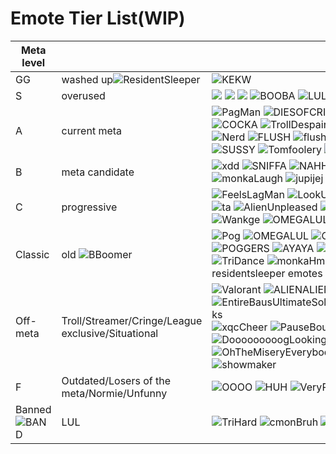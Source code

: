 
# Emote Tier List(WIP)

|Meta level||Emotes|
|--|--|-|
|GG|washed up![ResidentSleeper](https://static-cdn.jtvnw.net/emoticons/v2/245/static/light/1.0)|![KEKW](https://cdn.7tv.app/emote/60a487509485e7cf2f5a6fa7/1x.webp)| 
|S|overused|![](https://cdn.7tv.app/emote/60ae958e229664e8667aea38/1x.webp) ![](https://cdn.7tv.app/emote/6145e8b10969108b671957ec/1x.webp) ![](https://cdn.7tv.app/emote/60b14a737a157a7f3360fb32/1x.webp) ![BOOBA](https://cdn.7tv.app/emote/60aea4074b1ea4526d3c97a9/1x.webp) ![LULE](https://cdn.7tv.app/emote/605305868c870a000de38b6f/1x.webp)|
|A|current meta|![PagMan](https://cdn.7tv.app/emote/60ae9a57ac03cad60771b2d8/1x.webp) ![DIESOFCRINGE](https://cdn.7tv.app/emote/611523959bf574f1fded6d72/1x.webp) ![NOOO](https://cdn.7tv.app/emote/60ae65b29627f9aff4fd8bef/1x.webp) ![leTroll](https://cdn.7tv.app/emote/60bc1d259491776d83a7b255/1x.webp)![modCheck](https://cdn.7tv.app/emote/60abf171870d317bef23d399/1x.webp) ![PauseChamp](https://cdn.7tv.app/emote/60aea1dbf39a7552b6ccb61d/1x.webp)  ![WAYTOODANK](https://cdn.betterttv.net/emote/5ad22a7096065b6c6bddf7f3/1x.webp) ![monkaOMEGA](https://cdn.7tv.app/emote/6042091777137b000de9e66b/1x.webp)![COCKA](https://cdn.7tv.app/emote/60aeaf8b98f4291470c8e64b/1x.webp)  ![TrollDespair](https://cdn.7tv.app/emote/603caea243b9e100141caf4f/1x.webp) ![SCHIZO](https://cdn.7tv.app/emote/61b670a76906591ea6f2005b/1x.webp)![wideVIBE](https://cdn.7tv.app/emote/6266ded14f54759b7184de2d/1x.webp) ![HUH](https://cdn.7tv.app/emote/618302fe8d50b5f26ee7b9bc/1x.webp)   ![forsenCD](https://cdn.7tv.app/emote/603ccedf2c7b4500143b46d7/1x.webp) ![DOCING](https://cdn.7tv.app/emote/603cd0152c7b4500143b46db/1x.webp) ![hackerCD](https://cdn.7tv.app/emote/603cc3c62c7b4500143b46c5/1x.webp)  ![ICANT](https://cdn.7tv.app/emote/60e5bbe5a69fc8d27f4d3fe5/1x.webp) ![Nerdge](https://cdn.7tv.app/emote/60e0ec549db74f240c4c0c5b/1x.webp) ![Nerd](https://cdn.7tv.app/emote/6134bc74f67d73ea27e44b0f/1x.webp) ![FLUSH](https://cdn.7tv.app/emote/617604f7b6d21adaffbf37d4/1x.webp) ![flushE](https://cdn.7tv.app/emote/603cbda573d7a5001441f9d5/1x.webp)   ![NOIDONTTHINKSO](https://cdn.7tv.app/emote/60ad8c93c7188f3be2332566/1x.webp) ![ZULUL](https://cdn.frankerfacez.com/emoticon/130077/1) ![batJAM](https://cdn.betterttv.net/emote/6157398cb63cc97ee6d446b8/1x.webp) ![LETHIMCOOK](https://cdn.7tv.app/emote/63a8d3d9c05f5803112d8218/1x.webp) ![veryCat](https://cdn.7tv.app/emote/639ae69c6364fad576b0ea0d/1x.webp) ![classic](https://cdn.7tv.app/emote/630db7e07b84e74996da9552/1x.webp) ![SUSSY](https://cdn.7tv.app/emote/60ccf4479f5edeff9938fa77/1x.webp) ![Tomfoolery](https://cdn.7tv.app/emote/60b509577cdc2fd655f3e19b/1x.webp) ![WHAT](https://cdn.7tv.app/emote/629fa7bb2b24f7ba48b6e6c4/1x.webp)![forsenCoomer](https://cdn.7tv.app/emote/605328d99d9e96000d244ef4/1x.webp) ![xqcL](https://cdn.frankerfacez.com/emoticon/556074/1) ![Tssk](https://cdn.7tv.app/emote/60ae387cb2ecb0150505e235/1x.webp)|
|B|meta candidate|![xdd](https://cdn.7tv.app/emote/613937fcf7977b64f644c0d2/1x.webp) ![SNIFFA](https://cdn.7tv.app/emote/60e787dd375879d78fc6b25e/1x.webp) ![NAHH](https://cdn.7tv.app/emote/6348b67f93942c1f17385562/1x.webp) ![AINTNOWAY](https://cdn.7tv.app/emote/6329da94345c8855a28db877/1x.webp) ![docnotL](https://cdn.betterttv.net/emote/60450ad3306b602acc598938/1x.webp) ![Stare](https://cdn.betterttv.net/emote/61eb0f3606fd6a9f5be19987/1x.webp) ![RlyTho](https://static-cdn.jtvnw.net/emoticons/v2/134256/static/light/1.0) ![AYOOO](https://cdn.betterttv.net/emote/61b199c1002cdeedc21ecbd9/1x.webp) ![happE](https://cdn.7tv.app/emote/6246b8f2ddc0265ec6bc760f/1x.webp) ![vibE](https://cdn.7tv.app/emote/6251011b8e5421d8765540f3/1x.webp) ![plink](https://cdn.7tv.app/emote/636ff14356c8c85a263c0037/1x.webp) ![SEXO](https://cdn.7tv.app/emote/61e3cb8077175547b425700d/1x.webp)  ![monkaLaugh](https://cdn.7tv.app/emote/60ae3804259ac5a73e2bff3d/1x.webp) ![jupijej](https://cdn.7tv.app/emote/62d042ce3f941958df42f304/1x.webp) ![PagBounce](https://cdn.7tv.app/emote/62893283ed0a40a5ec5f00d9/1x.webp) ![peepoTalk](https://cdn.7tv.app/emote/62f9c8cf00630d5b2acd66d1/1x.webp) ![ReallyMad](https://cdn.7tv.app/emote/619e250deecae7a725bcb696/1x.webp)|
|C|progressive|![FeelsLagMan](https://cdn.7tv.app/emote/60ae9173f39a7552b68f9730/1x.webp) ![LookUp](https://cdn.7tv.app/emote/6143ebfb962a60904864c7cb/1x.webp) ![ICAN](https://cdn.7tv.app/emote/613b7da5d39af29b8b6e97a5/1x.webp) ![sillE](https://cdn.7tv.app/emote/626cb339c90cd66bc6be3ffe/1x.webp) ![BAND](https://cdn.7tv.app/emote/62f91facc9f98235d55b349f/1x.webp) ![PagU](https://cdn.7tv.app/emote/61a766cdffa9aba101bc12bc/1x.webp) ![PepeNPC](https://cdn.7tv.app/emote/61dc370d57c70f633ebd82c1/1x.webp)![doctorWTF](https://cdn.7tv.app/emote/60af12e17e8706b572e5c326/1x.webp) ![PokiShare](https://cdn.7tv.app/emote/632091efa9730c560a5c4bb5/1x.webp) ![Skateparkge](https://cdn.7tv.app/emote/639f97e788641834ae131c0a/1x.webp) ![ta](https://cdn.7tv.app/emote/6200fd589454ca602315a4a3/1x.webp) ![AlienUnpleased](https://cdn.7tv.app/emote/619fb59915b3ff4a5bb7a90a/1x.webp) ![peepoFine](https://cdn.7tv.app/emote/60aea2d9ac03cad607f5207f/1x.webp) ![WeirdDude](https://cdn.7tv.app/emote/60ae83a8229664e866a1c168/1x.webp) ![LULA](https://cdn.7tv.app/emote/620e976c238beda80c09b672/1x.webp) ![PogOff](https://cdn.7tv.app/emote/60c643f36d02b2dce70692b9/1x.webp) ![Adge](https://cdn.7tv.app/emote/61335162a1968527a66917c7/1x.webp)![angrE](https://cdn.7tv.app/emote/62e25bfcd0dac916414d25cb/1x.webp) ![Concerned](https://cdn.7tv.app/emote/62a27a7fb12d7075e259f113/1x.webp) ![Looking](https://cdn.7tv.app/emote/619fffbbffa9aba101bb1bfc/1x.webp)  ![Wankge](https://cdn.7tv.app/emote/618c570bb1eb03daac7d332f/1x.webp)  ![OMEGALULiguess](https://cdn.7tv.app/emote/609ef664326f0aaa85a2a0ce/1x.webp)|
|Classic|old ![BBoomer](https://cdn.7tv.app/emote/60ba5e80671673093a6274e1/1x.webp)|![Pog](https://cdn.7tv.app/emote/603eaaa9115b55000d7282d8/1x.webp) ![OMEGALUL](https://cdn.7tv.app/emote/6042089e77137b000de9e669/1x.webp) ![Clap](https://cdn.7tv.app/emote/60aed217c9cf495e5be86812/1x.webp) ![monkaS](https://cdn.7tv.app/emote/60b885525d373afbd6d85264/1x.webp) ![monkaW](https://cdn.7tv.app/emote/60aef3e4b74ea8ff797ae5ac/1x.webp) ![Pepega](https://cdn.7tv.app/emote/603eace1115b55000d7282db/1x.webp) ![PogU](https://cdn.7tv.app/emote/60ae2376b2ecb015058f4aa7/1x.webp) ![5Head](https://cdn.7tv.app/emote/60aef3aea564afa26e686d8c/1x.webp) ![gachiHYPER](https://cdn.7tv.app/emote/60420a8b77137b000de9e66e/1x.webp) ![pepeD](https://cdn.7tv.app/emote/6072a16fdcae02001b44e614/1x.webp) ![POGGERS](https://cdn.7tv.app/emote/60af1ba684a2b8e655387bba/1x.webp) ![AYAYA](https://cdn.betterttv.net/emote/58493695987aab42df852e0f/1x.webp) ![WeirdChamp](https://cdn.betterttv.net/emote/5d20a55de1cfde376e532972/1x.webp) ![AlienPls](https://cdn.betterttv.net/emote/5805580c3d506fea7ee357d6/1x.webp) ![AlienPls](https://cdn.betterttv.net/emote/603409747c74605395f32662/1x.webp) ![peepoClap](https://cdn.7tv.app/emote/617ecb35c632476d20d08f9c/1x.webp) ![Okayge](https://cdn.7tv.app/emote/605391a99d9e96000d244fd0/1x.webp) ![peepoSad](https://cdn.7tv.app/emote/60ef09ae91fa1c80cbb55abf/1x.webp) ![HandsUp](https://cdn.7tv.app/emote/603ea1c1284626000d068884/1x.webp) ![TriDance](https://cdn.7tv.app/emote/60a53760a71d9fd110427e9b/1x.webp) ![monkaHmm](https://cdn.7tv.app/emote/60afb45412f90fadd65fb1a8/1x.webp) ![pepeJAM](https://cdn.7tv.app/emote/6040a8bccf6746000db10348/1x.webp) ![ABDULpls](https://cdn.7tv.app/emote/60ae89c64b1ea4526d9244b5/1x.webp) ![peepoLeave](https://cdn.7tv.app/emote/629f7ed33cfb54ec859bb216/1x.webp) ![WideStarege](https://cdn.7tv.app/emote/6110556b33fa0e9c6baaeb8e/1x.webp) ![BBoomer](https://cdn.7tv.app/emote/60ba5e80671673093a6274e1/1x.webp) ![YEP](https://cdn.7tv.app/emote/60af769d2c36aae19e32ec9d/1x.webp)+ other residentsleeper emotes|
|Off-meta|Troll/Streamer/Cringe/League exclusive/Situational|![Valorant](https://cdn.7tv.app/emote/614a597e0f25350dc5d792f8/1x.webp) ![ALIENALIENALIENALIENALIEN](https://cdn.betterttv.net/emote/5fcfb67a8c4e2c46195d583c/1x.webp) ![EntireBausUltimateSoloQGuideOnHowToWinWithSionGragasQuinnAndRammusButAlsoSomeUsefullTipsAndTricks](https://cdn.7tv.app/emote/645918db1b017e4d35f1fa8e/1x.webp) ![xqcCheer](https://cdn.7tv.app/emote/617b905ab0bfad942896b879/1x.webp) ![PauseBounce](https://cdn.7tv.app/emote/63f161e4bb16b52ef4a0bc53/1x.webp) ![PoroDisco](https://cdn.7tv.app/emote/622f189214f489808df699e6/1x.webp) ![Shirley](https://cdn.7tv.app/emote/61f80723356ca6808373ab11/1x.webp) ![3Heading](https://cdn.7tv.app/emote/60aec23d5174a619db1851ef/1x.webp) ![illaoE](https://cdn.7tv.app/emote/63d56747f27d3ee28bf32fcc/1x.webp) ![forsenGa](https://cdn.7tv.app/emote/603eb064115b55000d7282e3/1x.webp) ![forsenLevel](https://cdn.7tv.app/emote/6108e194569a3002abab0223/1x.webp) ![FLASHBANG](https://cdn.7tv.app/emote/60baca0a3285d8b0b8a051c9/1x.webp) ![DooooooooogLookingSussyAndCute](https://cdn.7tv.app/emote/60ed5e86741d620b760ebb65/1x.webp) ![OhTheMiseryEverybodyWantsToBeMyEnemySpareTheSympathyEverybodyWantsToBeMyEnemy-y-y-y-y](https://cdn.7tv.app/emote/6288dbcfc16865aa2bc5ae1c/1x.webp) ![showmaker](https://cdn.7tv.app/emote/6351aab533bc1a8948c84c36/1x.webp)|
|F|Outdated/Losers of the meta/Normie/Unfunny|![OOOO](https://cdn.7tv.app/emote/60ba5b527955f57f43179793/1x.webp) ![HUH](https://cdn.7tv.app/emote/6141f07a962a60904864895e/1x.webp) ![VeryPog](https://cdn.7tv.app/emote/603caee4c20d020014423c13/1x.webp) ![AwkwardFlushed](https://cdn.7tv.app/emote/60b92697903b41b7b73b12ac/1x.webp) ![pepeJAMJAMJAM](https://cdn.7tv.app/emote/60c7af47147f713da58f6dae/1x.webp) ![LETSGO](https://cdn.7tv.app/emote/60b056f5b254a5e16b929707/1x.webp) ![popCat](https://cdn.7tv.app/emote/60aef388b38361ea914aad89/1x.webp) ![POLICE](https://cdn.7tv.app/emote/60afbab3199b90afe4b56399/1x.webp)|
|Banned ![BAND](https://cdn.7tv.app/emote/62f91facc9f98235d55b349f/1x.webp) |LUL|![TriHard](https://static-cdn.jtvnw.net/emoticons/v2/120232/static/light/1.0) ![cmonBruh](https://static-cdn.jtvnw.net/emoticons/v2/84608/static/light/1.0) ![ANELE](https://static-cdn.jtvnw.net/emoticons/v2/3792/static/light/1.0)|
